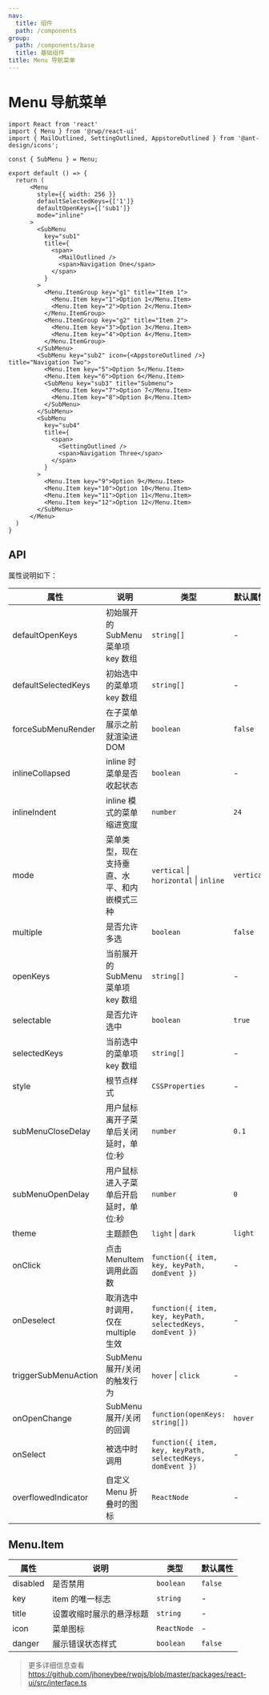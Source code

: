 ```yaml
---
nav:
  title: 组件
  path: /components
group:
  path: /components/base
  title: 基础组件
title: Menu 导航菜单
---
```


# Menu 导航菜单

```tsx
import React from 'react'
import { Menu } from '@rwp/react-ui'
import { MailOutlined, SettingOutlined, AppstoreOutlined } from '@ant-design/icons';

const { SubMenu } = Menu;

export default () => {
  return (
      <Menu
        style={{ width: 256 }}
        defaultSelectedKeys={['1']}
        defaultOpenKeys={['sub1']}
        mode="inline"
      >
        <SubMenu
          key="sub1"
          title={
            <span>
              <MailOutlined />
              <span>Navigation One</span>
            </span>
          }
        >
          <Menu.ItemGroup key="g1" title="Item 1">
            <Menu.Item key="1">Option 1</Menu.Item>
            <Menu.Item key="2">Option 2</Menu.Item>
          </Menu.ItemGroup>
          <Menu.ItemGroup key="g2" title="Item 2">
            <Menu.Item key="3">Option 3</Menu.Item>
            <Menu.Item key="4">Option 4</Menu.Item>
          </Menu.ItemGroup>
        </SubMenu>
        <SubMenu key="sub2" icon={<AppstoreOutlined />} title="Navigation Two">
          <Menu.Item key="5">Option 5</Menu.Item>
          <Menu.Item key="6">Option 6</Menu.Item>
          <SubMenu key="sub3" title="Submenu">
            <Menu.Item key="7">Option 7</Menu.Item>
            <Menu.Item key="8">Option 8</Menu.Item>
          </SubMenu>
        </SubMenu>
        <SubMenu
          key="sub4"
          title={
            <span>
              <SettingOutlined />
              <span>Navigation Three</span>
            </span>
          }
        >
          <Menu.Item key="9">Option 9</Menu.Item>
          <Menu.Item key="10">Option 10</Menu.Item>
          <Menu.Item key="11">Option 11</Menu.Item>
          <Menu.Item key="12">Option 12</Menu.Item>
        </SubMenu>
      </Menu>
  )
}

```

## API

属性说明如下：

|属性        |说明	       |类型	  |默认属性
|-----      |------       |-----     |-----    
|defaultOpenKeys |初始展开的 SubMenu 菜单项 key 数组|`string[]` |-
|defaultSelectedKeys|初始选中的菜单项 key 数组|`string[]`|-
|forceSubMenuRender|在子菜单展示之前就渲染进 DOM|`boolean`|`false`
|inlineCollapsed|inline 时菜单是否收起状态|`boolean`| -
|inlineIndent|inline 模式的菜单缩进宽度|`number`| `24`	
|mode|菜单类型，现在支持垂直、水平、和内嵌模式三种|`vertical` \| `horizontal` \| `inline`|`vertical`
|multiple|是否允许多选|`boolean` | `false`
|openKeys|当前展开的 SubMenu 菜单项 key 数组|`string[]`| -
|selectable|是否允许选中|`boolean` | `true`
|selectedKeys|当前选中的菜单项 key 数组|`string[]` | -
|style|根节点样式|`CSSProperties`| -
|subMenuCloseDelay|用户鼠标离开子菜单后关闭延时，单位:秒|`number`| `0.1`
|subMenuOpenDelay|用户鼠标进入子菜单后开启延时，单位:秒|`number`| `0`
|theme|主题颜色|`light` \| `dark` | `light`
|onClick|点击 MenuItem 调用此函数|`function({ item, key, keyPath, domEvent })`| -
|onDeselect|取消选中时调用，仅在 multiple 生效|`function({ item, key, keyPath, selectedKeys, domEvent })`|-
|triggerSubMenuAction|SubMenu 展开/关闭的触发行为|`hover` \| `click` | -
|onOpenChange|SubMenu 展开/关闭的回调|	`function(openKeys: string[])`| `hover`| -
|onSelect|	被选中时调用| `function({ item, key, keyPath, selectedKeys, domEvent })`| -
|overflowedIndicator| 自定义 Menu 折叠时的图标 | `ReactNode`| -


## Menu.Item

|属性        |说明	       |类型	  |默认属性
|-----      |------       |-----     |-----    
|disabled   |是否禁用       |`boolean`|`false`
|key        |item 的唯一标志|`string`|-
|title      |设置收缩时展示的悬浮标题|`string`|-
|icon       |菜单图标|`ReactNode`|-
|danger     |展示错误状态样式|`boolean`|`false`

> 更多详细信息查看 https://github.com/jhoneybee/rwpjs/blob/master/packages/react-ui/src/interface.ts